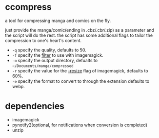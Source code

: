 # ccompress
a tool for compressing manga and comics on the fly.

just provide the manga/comic(ending in .cbz/.cbr/.zip) as a parameter and the script will do the rest.
the script has some additional flags to tailor the compression to one's heart's content.


- ```-q``` specify the quality, defaults to 50.
- ```-f``` specify the [filter](https://imagemagick.org/Usage/filter/) to use with imagemagick.
- ```-o``` specify the output directory, defualts to ```~/Documents/manga/compressed```
- ```-r``` specify the value for the [-resize](https://legacy.imagemagick.org/Usage/resize/) flag of imagemagick, defaults to 60%.
- ```-e``` specify the format to convert to through the extension defaults to webp.
# dependencies
- imagemagick
- pynotify2(optional, for notifications when conversion is completed)
- unzip
